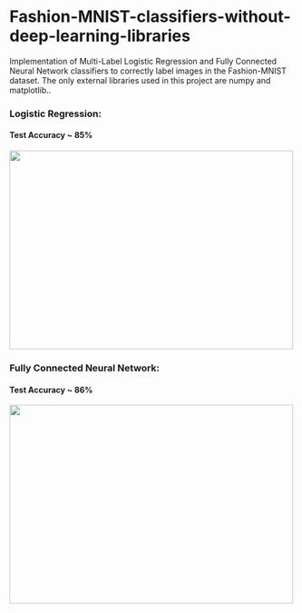 # Fashion-MNIST-classifiers-without-deep-learning-libraries
Implementation of Multi-Label Logistic Regression and Fully Connected Neural Network classifiers to correctly label images in the Fashion-MNIST dataset. The only external libraries used in this project are numpy and matplotlib..
### Logistic Regression:
#### Test Accuracy ~ 85%
<img src="https://user-images.githubusercontent.com/96948413/151179561-8f3b4051-5c1c-4db2-bd75-ac35ea14f6d0.png" width="500" height="350">

### Fully Connected Neural Network:
#### Test Accuracy ~ 86%
<img src="https://user-images.githubusercontent.com/96948413/151183434-0a348130-a5e3-43b9-ae34-c5b9d4cb566e.png" width="500" height="350">




